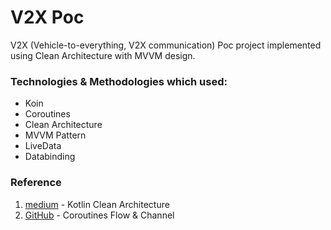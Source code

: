 # V2X Poc

V2X (Vehicle-to-everything, V2X communication) Poc project implemented using Clean Architecture with MVVM design.


### Technologies & Methodologies which used:

- Koin
- Coroutines
- Clean Architecture
- MVVM Pattern
- LiveData
- Databinding


### Reference

1. [medium](https://proandroiddev.com/kotlin-clean-architecture-1ad42fcd97fa) - Kotlin Clean Architecture
2. [GitHub](https://medium.com/@elizarov/cold-flows-hot-channels-d74769805f9) - Coroutines Flow & Channel

